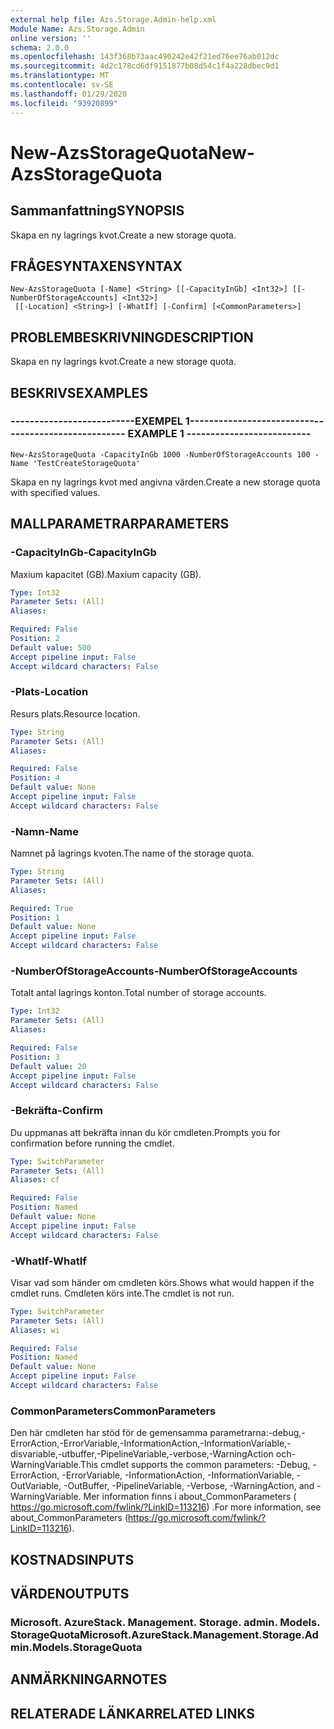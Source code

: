 ```yaml
---
external help file: Azs.Storage.Admin-help.xml
Module Name: Azs.Storage.Admin
online version: ''
schema: 2.0.0
ms.openlocfilehash: 143f368b73aac490242e42f21ed76ee76ab012dc
ms.sourcegitcommit: 4d2c178cd6df9151877b08d54c1f4a228dbec9d1
ms.translationtype: MT
ms.contentlocale: sv-SE
ms.lasthandoff: 01/29/2020
ms.locfileid: "93920899"
---
```

# <span data-ttu-id="cce09-101">New-AzsStorageQuota</span><span class="sxs-lookup"><span data-stu-id="cce09-101">New-AzsStorageQuota</span></span>

## <span data-ttu-id="cce09-102">Sammanfattning</span><span class="sxs-lookup"><span data-stu-id="cce09-102">SYNOPSIS</span></span>
<span data-ttu-id="cce09-103">Skapa en ny lagrings kvot.</span><span class="sxs-lookup"><span data-stu-id="cce09-103">Create a new storage quota.</span></span>

## <span data-ttu-id="cce09-104">FRÅGESYNTAXEN</span><span class="sxs-lookup"><span data-stu-id="cce09-104">SYNTAX</span></span>

```
New-AzsStorageQuota [-Name] <String> [[-CapacityInGb] <Int32>] [[-NumberOfStorageAccounts] <Int32>]
 [[-Location] <String>] [-WhatIf] [-Confirm] [<CommonParameters>]
```

## <span data-ttu-id="cce09-105">PROBLEMBESKRIVNING</span><span class="sxs-lookup"><span data-stu-id="cce09-105">DESCRIPTION</span></span>
<span data-ttu-id="cce09-106">Skapa en ny lagrings kvot.</span><span class="sxs-lookup"><span data-stu-id="cce09-106">Create a new storage quota.</span></span>

## <span data-ttu-id="cce09-107">BESKRIVS</span><span class="sxs-lookup"><span data-stu-id="cce09-107">EXAMPLES</span></span>

### <span data-ttu-id="cce09-108">--------------------------EXEMPEL 1--------------------------</span><span class="sxs-lookup"><span data-stu-id="cce09-108">-------------------------- EXAMPLE 1 --------------------------</span></span>
```
New-AzsStorageQuota -CapacityInGb 1000 -NumberOfStorageAccounts 100 -Name 'TestCreateStorageQuota'
```

<span data-ttu-id="cce09-109">Skapa en ny lagrings kvot med angivna värden.</span><span class="sxs-lookup"><span data-stu-id="cce09-109">Create a new storage quota with specified values.</span></span>

## <span data-ttu-id="cce09-110">MALLPARAMETRAR</span><span class="sxs-lookup"><span data-stu-id="cce09-110">PARAMETERS</span></span>

### <span data-ttu-id="cce09-111">-CapacityInGb</span><span class="sxs-lookup"><span data-stu-id="cce09-111">-CapacityInGb</span></span>
<span data-ttu-id="cce09-112">Maxium kapacitet (GB).</span><span class="sxs-lookup"><span data-stu-id="cce09-112">Maxium capacity (GB).</span></span>

```yaml
Type: Int32
Parameter Sets: (All)
Aliases: 

Required: False
Position: 2
Default value: 500
Accept pipeline input: False
Accept wildcard characters: False
```

### <span data-ttu-id="cce09-113">-Plats</span><span class="sxs-lookup"><span data-stu-id="cce09-113">-Location</span></span>
<span data-ttu-id="cce09-114">Resurs plats.</span><span class="sxs-lookup"><span data-stu-id="cce09-114">Resource location.</span></span>

```yaml
Type: String
Parameter Sets: (All)
Aliases: 

Required: False
Position: 4
Default value: None
Accept pipeline input: False
Accept wildcard characters: False
```

### <span data-ttu-id="cce09-115">-Namn</span><span class="sxs-lookup"><span data-stu-id="cce09-115">-Name</span></span>
<span data-ttu-id="cce09-116">Namnet på lagrings kvoten.</span><span class="sxs-lookup"><span data-stu-id="cce09-116">The name of the storage quota.</span></span>

```yaml
Type: String
Parameter Sets: (All)
Aliases: 

Required: True
Position: 1
Default value: None
Accept pipeline input: False
Accept wildcard characters: False
```

### <span data-ttu-id="cce09-117">-NumberOfStorageAccounts</span><span class="sxs-lookup"><span data-stu-id="cce09-117">-NumberOfStorageAccounts</span></span>
<span data-ttu-id="cce09-118">Totalt antal lagrings konton.</span><span class="sxs-lookup"><span data-stu-id="cce09-118">Total number of storage accounts.</span></span>

```yaml
Type: Int32
Parameter Sets: (All)
Aliases: 

Required: False
Position: 3
Default value: 20
Accept pipeline input: False
Accept wildcard characters: False
```

### <span data-ttu-id="cce09-119">-Bekräfta</span><span class="sxs-lookup"><span data-stu-id="cce09-119">-Confirm</span></span>
<span data-ttu-id="cce09-120">Du uppmanas att bekräfta innan du kör cmdleten.</span><span class="sxs-lookup"><span data-stu-id="cce09-120">Prompts you for confirmation before running the cmdlet.</span></span>

```yaml
Type: SwitchParameter
Parameter Sets: (All)
Aliases: cf

Required: False
Position: Named
Default value: None
Accept pipeline input: False
Accept wildcard characters: False
```

### <span data-ttu-id="cce09-121">-WhatIf</span><span class="sxs-lookup"><span data-stu-id="cce09-121">-WhatIf</span></span>
<span data-ttu-id="cce09-122">Visar vad som händer om cmdleten körs.</span><span class="sxs-lookup"><span data-stu-id="cce09-122">Shows what would happen if the cmdlet runs.</span></span>
<span data-ttu-id="cce09-123">Cmdleten körs inte.</span><span class="sxs-lookup"><span data-stu-id="cce09-123">The cmdlet is not run.</span></span>

```yaml
Type: SwitchParameter
Parameter Sets: (All)
Aliases: wi

Required: False
Position: Named
Default value: None
Accept pipeline input: False
Accept wildcard characters: False
```

### <span data-ttu-id="cce09-124">CommonParameters</span><span class="sxs-lookup"><span data-stu-id="cce09-124">CommonParameters</span></span>
<span data-ttu-id="cce09-125">Den här cmdleten har stöd för de gemensamma parametrarna:-debug,-ErrorAction,-ErrorVariable,-InformationAction,-InformationVariable,-disvariable,-utbuffer,-PipelineVariable,-verbose,-WarningAction och-WarningVariable.</span><span class="sxs-lookup"><span data-stu-id="cce09-125">This cmdlet supports the common parameters: -Debug, -ErrorAction, -ErrorVariable, -InformationAction, -InformationVariable, -OutVariable, -OutBuffer, -PipelineVariable, -Verbose, -WarningAction, and -WarningVariable.</span></span> <span data-ttu-id="cce09-126">Mer information finns i about_CommonParameters ( https://go.microsoft.com/fwlink/?LinkID=113216) .</span><span class="sxs-lookup"><span data-stu-id="cce09-126">For more information, see about_CommonParameters (https://go.microsoft.com/fwlink/?LinkID=113216).</span></span>

## <span data-ttu-id="cce09-127">KOSTNADS</span><span class="sxs-lookup"><span data-stu-id="cce09-127">INPUTS</span></span>

## <span data-ttu-id="cce09-128">VÄRDEN</span><span class="sxs-lookup"><span data-stu-id="cce09-128">OUTPUTS</span></span>

### <span data-ttu-id="cce09-129">Microsoft. AzureStack. Management. Storage. admin. Models. StorageQuota</span><span class="sxs-lookup"><span data-stu-id="cce09-129">Microsoft.AzureStack.Management.Storage.Admin.Models.StorageQuota</span></span>

## <span data-ttu-id="cce09-130">ANMÄRKNINGAR</span><span class="sxs-lookup"><span data-stu-id="cce09-130">NOTES</span></span>

## <span data-ttu-id="cce09-131">RELATERADE LÄNKAR</span><span class="sxs-lookup"><span data-stu-id="cce09-131">RELATED LINKS</span></span>


